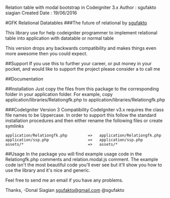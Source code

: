 Relation table with modal bootstrap in Codeigniter 3.x
Author 		: sgufakto siagian
Created Date 	: 19/06/2016
 
#GFK Relational Datatables 
###The future of relational
by [sgufakto](http://nyontekbae.id)

This library use for help codeigniter programmer to implement relational table
into application with datatable or normal table

This version drops any backwards compatibility and makes things even more
awesome then you could expect.


##Support
If you use this to further your career, or put money in your pocket, and would like to support the project please consider a to call me


##Documentation

##Installation
Just copy the files from this package to the corresponding folder in your
application folder.  For example, copy application/libraries/Relationgfk.php to
application/libraries/Relationgfk.php

###CodeIgniter Version 3 Compatibility
CodeIgniter v3.x requires the class file names to be Uppercase.  In order to support this follow the standard installation procedures and then either rename the following files or create symlinks

	application/Relationgfk.php         =>   application/Relationgfk.php
	application/ssp.php              	=>   application/ssp.php
	assets/*              				=>   assets/*


##Usage
In the package you will find example usage code in the Relationgfk.php comments and 
relation.modal.js comment.  The example code isn't the most beautiful code you'll ever see but
it'll show you how to use the library and it's nice and generic.


Feel free to send me an email if you have any problems.


Thanks,
-Donal Siagian
 sgufakto@gmail.com
 @sgufakto
